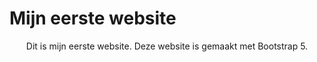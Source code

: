 # Mijn eerste website

<p align="center">Dit is mijn eerste website.
Deze website is gemaakt met Bootstrap 5.</p>
